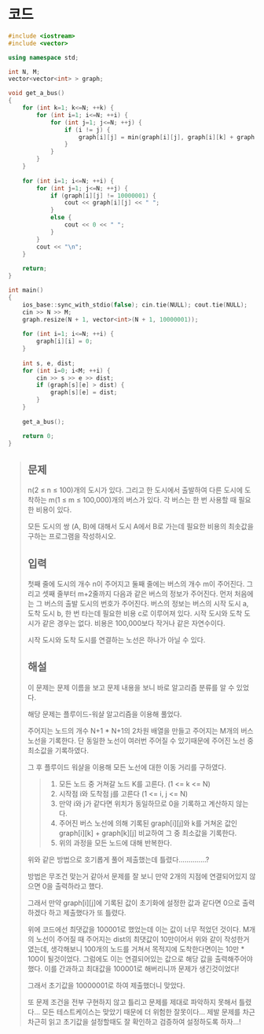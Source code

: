 # 코드

```c++
#include <iostream>
#include <vector>

using namespace std;

int N, M;
vector<vector<int> > graph;

void get_a_bus()
{
    for (int k=1; k<=N; ++k) {
        for (int i=1; i<=N; ++i) {
            for (int j=1; j<=N; ++j) {
                if (i != j) {
                    graph[i][j] = min(graph[i][j], graph[i][k] + graph[k][j]);
                }
            }
        }
    }
    
    for (int i=1; i<=N; ++i) {
        for (int j=1; j<=N; ++j) {
            if (graph[i][j] != 10000001) {
                cout << graph[i][j] << " ";
            }
            else {
                cout << 0 << " ";
            }
        }
        cout << "\n";
    }
    
    return;
}

int main()
{
    ios_base::sync_with_stdio(false); cin.tie(NULL); cout.tie(NULL);
    cin >> N >> M;
    graph.resize(N + 1, vector<int>(N + 1, 10000001));
    
    for (int i=1; i<=N; ++i) {
        graph[i][i] = 0;
    }
    
    int s, e, dist;
    for (int i=0; i<M; ++i) {
        cin >> s >> e >> dist;
        if (graph[s][e] > dist) {
            graph[s][e] = dist;
        }
    }
    
    get_a_bus();

    return 0;
}

```



> ## 문제
>
> n(2 ≤ n ≤ 100)개의 도시가 있다. 그리고 한 도시에서 출발하여 다른 도시에 도착하는 m(1 ≤ m ≤ 100,000)개의 버스가 있다. 각 버스는 한 번 사용할 때 필요한 비용이 있다.
>
> 모든 도시의 쌍 (A, B)에 대해서 도시 A에서 B로 가는데 필요한 비용의 최솟값을 구하는 프로그램을 작성하시오.
>
> ## 입력
>
> 첫째 줄에 도시의 개수 n이 주어지고 둘째 줄에는 버스의 개수 m이 주어진다. 그리고 셋째 줄부터 m+2줄까지 다음과 같은 버스의 정보가 주어진다. 먼저 처음에는 그 버스의 출발 도시의 번호가 주어진다. 버스의 정보는 버스의 시작 도시 a, 도착 도시 b, 한 번 타는데 필요한 비용 c로 이루어져 있다. 시작 도시와 도착 도시가 같은 경우는 없다. 비용은 100,000보다 작거나 같은 자연수이다.
>
> 시작 도시와 도착 도시를 연결하는 노선은 하나가 아닐 수 있다.
>
> ## 해설
>
> 이 문제는 문제 이름을 보고 문제 내용을 보니 바로 알고리즘 분류를 알 수 있었다.
>
> 해당 문제는 플루이드-워샬 알고리즘을 이용해 풀었다.
>
> 주어지는 노드의 개수 N+1 * N+1의 2차원 배열을 만들고 주어지는 M개의 버스 노선을 기록한다. 단 동일한 노선이 여러번 주어질 수 있기때문에 주어진 노선 중 최소값을 기록하였다.
>
> 그 후 플루이드 워샬을 이용해 모든 노선에 대한 이동 거리를 구하였다. 
>
> > 1. 모든 노드 중 거쳐갈 노드 K를 고른다. (1 <= k <= N)
> > 2. 시작점 i와 도착점 j를 고른다 (1 <= i, j <= N)
> > 3. 만약 i와 j가 같다면 위치가 동일하므로 0을 기록하고 계산하지 않는다.
> > 4. 주어진 버스 노선에 의해 기록된 graph\[i]\[j]와 k를 거쳐온 값인 graph\[i]\[k] + graph\[k]\[j] 비교하여 그 중 최소값을 기록한다.
> > 5. 위의 과정을 모든 노드에 대해 반복한다.
>
>  위와 같은 방법으로 호기롭게 풀어 제출했는데 틀렸다..............?
>
> 방법은 무조건 맞는거 같아서 문제를 잘 보니 만약 2개의 지점에 연결되어있지 않으면 0을 출력하라고 했다.
>
> 그래서 만약 graph\[i]\[j]에 기록된 값이 초기화에 설정한 값과 같다면 0으로 출력하겠다 하고 제출했다가 또 틀렸다.
>
> 위에 코드에선 최댓값을 100001로 했었는데 이는 값이 너무 적었던 것이다. M개의 노선이 주어질 때 주어지는 dist의 최댓값이 10만이어서 위와 같이 작성한거였는데, 생각해보니 100개의 노드를 거쳐서 목적지에 도착한다면이는 10만 * 100이 될것이었다. 그럼에도 이는 연결되어있는 값으로 해당 값을 출력해주어야했다. 이를 간과하고 최대값을 100001로 해버리니까 문제가 생긴것이었다!
>
> 그래서 초기값을 10000001로 하여 제출했더니 맞았다. 
>
> 또 문제 조건을 전부 구현하지 않고 틀리고 문제를 제대로 파악하지 못해서 틀렸다... 모든 테스트케이스는 맞았기 때문에 더 위험한 잘못이다... 제발 문제를 차근차근히 읽고 초기값을 설정할때도 잘 확인하고 검증하여 설정하도록 하자...!
